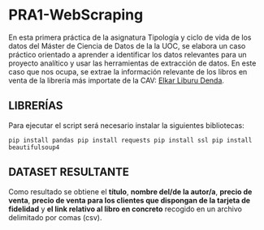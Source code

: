 # PRA1-WebScraping

En esta primera práctica de la asignatura Tipología y ciclo de vida de los datos del Máster de Ciencia de Datos de la la UOC, se elabora un caso práctico orientado a aprender a identificar los datos relevantes para un proyecto analítico y usar las herramientas de extracción de datos. En este caso que nos ocupa, se extrae la información relevante de los libros en venta de la librería más importate de la CAV: [Elkar Liburu Denda](https://www.elkar.eus/).

## LIBRERÍAS

Para ejecutar el script será necesario instalar la siguientes bibliotecas:

`pip install pandas
pip install requests
pip install ssl
pip install beautifulsoup4`

## DATASET RESULTANTE

Como resultado se obtiene el **título**, **nombre del/de la autor/a**, **precio de venta**, **precio de venta para los clientes que dispongan de la tarjeta de fidelidad** y **el link relativo al libro en concreto** recogido en un archivo delimitado por comas (csv). 


